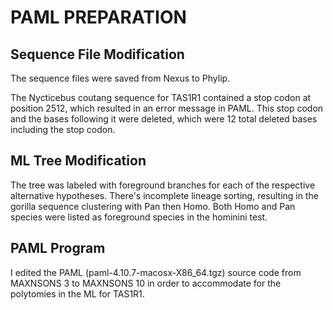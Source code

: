 # PAML PREPARATION
## Sequence File Modification
The sequence files were saved from Nexus to Phylip.

The Nycticebus coutang sequence for TAS1R1 contained a stop codon at position 2512, which resulted in an error message in PAML. This stop codon and the bases following it were deleted, which were 12 total deleted bases including the stop codon.   

## ML Tree Modification
The tree was labeled with foreground branches for each of the respective alternative hypotheses. There's incomplete lineage sorting, resulting in the gorilla sequence clustering with Pan then Homo. Both Homo and Pan species were listed as foreground species in the hominini test. 

## PAML Program
I edited the PAML (paml-4.10.7-macosx-X86_64.tgz) source code from MAXNSONS 3 to MAXNSONS 10 in order to accommodate for the polytomies in the ML for TAS1R1.